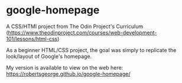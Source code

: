 # google-homepage
A CSS/HTMl project from The Odin Project's Curriculum (https://www.theodinproject.com/courses/web-development-101/lessons/html-css)
  
As a beginner HTML/CSS project, the goal was simply to replicate the look/layout of Google's homepage.
  
My version is available to view on the web here: https://robertsgeorge.github.io/google-homepage/

